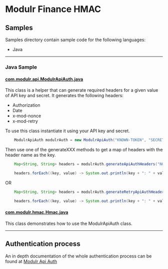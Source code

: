 # Modulr Finance HMAC

## Samples
Samples directory contain sample code for the following languages:
- Java

---

### Java Sample
#### [com.modulr.api.ModulrApiAuth.java](samples/java/src/main/java/com/modulr/api/ApiKeyAModulrApiAuth.java)
This class is a helper that can generate required headers for a given value of API key and secret. It generates the following headers:
* Authorization
* Date
* x-mod-nonce
* x-mod-retry

To use this class instantiate it using your API key and secret.
```java
    ModulrApiAuth modulrAuth = new ModulrApiAuth("KNOWN-TOKEN", "SECRET-TOKEN");
```
Then use one of the generateXXX methods to get a map of headers with the header name as the key.
```java
    Map<String, String> headers = modulrAuth.generateApiAuthHeaders("NONCE"); // replace NONCE with correct nonce to be used

    headers.forEach((key, value) -> System.out.println(key + ": " + value));
```        
OR

```java
    Map<String, String> headers = modulrAuth.generateRetryApiAuthHeaders(); // reuses the nonce used on the last generateApiAuthHeaders call

    headers.forEach((key, value) -> System.out.println(key + ": " + value));
```       

#### [com.modulr.hmac.Hmac.java](samples/java/src/main/java/com/modulr/hmac/Hmac.java)
This class demonstrates how to use the ModulrApiAuth class. 

---

## Authentication process
An in depth documentation of the whole authentication process can be found at [Modulr Api Auth](https://modulr-technology-ltd.cloud.tyk.io/portal/api-overview/#Auth)